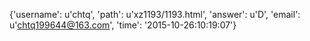 {'username': u'chtq', 'path': u'xz1193/1193.html', 'answer': u'D', 'email': u'chtq199644@163.com', 'time': '2015-10-26:10:19:07'}